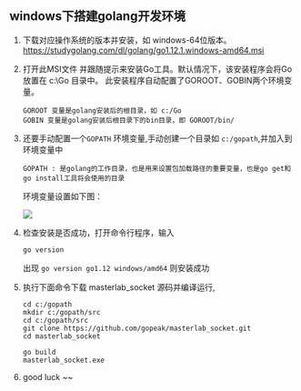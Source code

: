 
## windows下搭建golang开发环境
1. 下载对应操作系统的版本并安装，如 windows-64位版本。
https://studygolang.com/dl/golang/go1.12.1.windows-amd64.msi
2. 打开此MSI文件 并跟随提示来安装Go工具。默认情况下，该安装程序会将Go放置在 c:\Go 目录中。
   此安装程序自动配置了GOROOT、GOBIN两个环境变量。
   ```text
   GOROOT 变量是golang安装后的根目录，如 c:/Go  
   GOBIN 变量是golang安装后根目录下的bin目录，即 GOROOT/bin/
   ```
    
3. 还要手动配置一个`GOPATH` 环境变量,手动创建一个目录如 `c:/gopath`,并加入到环境变量中
    ```text
    GOPATH : 是golang的工作目录，也是用来设置包加载路径的重要变量，也是go get和go install工具将会使用的目录
    ```
   环境变量设置如下图：
   
   ![](http://www.masterlab.vip/docs/images/masterlab_socket/go_path.png)      

4. 检查安装是否成功，打开命令行程序，输入
    ```text
    go version
    ```
   出现 `go version go1.12 windows/amd64` 则安装成功
         
5. 执行下面命令下载 masterlab_socket 源码并编译运行,
    ```
    cd c:/gopath
    mkdir c:/gopath/src
    cd c:/gopath/src
    git clone https://github.com/gopeak/masterlab_socket.git
    cd masterlab_socket
    
    go build
    masterlab_socket.exe
    ```

 6. good luck ~~

 
